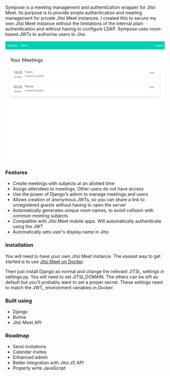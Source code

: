Sympose is a meeting management and authentication wrapper for Jitsi Meet.
Its purpose is to provide simple authentication and meeting management for private Jitsi Meet instances.
I created this to secure my own Jitsi Meet instance without the limitations of the internal plain authentication and
without having to configure LDAP. Sympose uses room-based JWTs to authorise users to Jitsi.

![Dashboard](example/screenshot/dashboard.png)

### Features
* Create meetings with subjects at an allotted time
* Assign attendees to meetings. Other users do not have access
* Use the power of Django's admin to manage meetings and users
* Allows creation of anonymous JWTs, so you can share a link to unregistered guests without having to open the server
* Automatically generates unique room names, to avoid collision with common meeting subjects
* Compatible with Jitsi Meet mobile apps. Will automatically authenticate using the JWT
* Automatically sets user's display name in Jitsi

### Installation
You will need to have your own Jitsi Meet instance. The easiest way to get started is to use
[Jitsi Meet on Docker](https://github.com/jitsi/docker-jitsi-meet).

Then just install Django as normal and change the relevant JITSI_ settings in settings.py.
You will need to set JITSI_DOMAIN. The others can be left as default but you'll probably want to set a proper secret.
These settings need to match the JWT_ environment variables in Docker.

### Built using
* Django
* Bulma
* Jitsi Meet API

### Roadmap
* Send invitations
* Calendar invites
* Enhanced admin
* Better integration with Jitsi JS API
* Properly write JavaScript